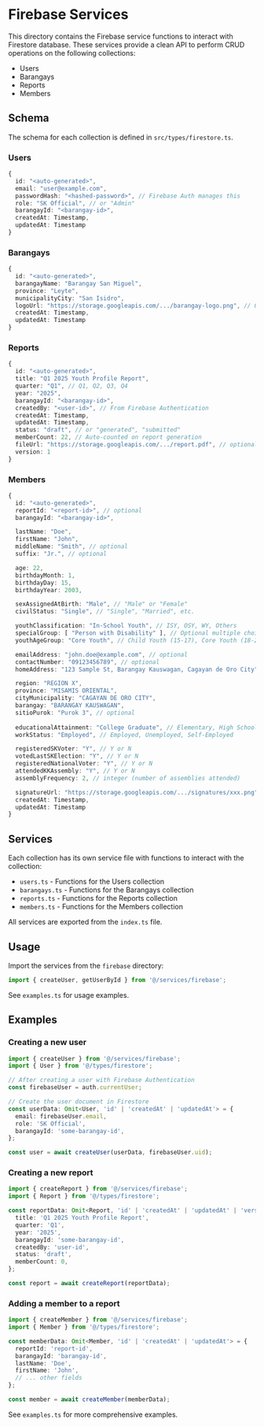 # Firebase Services

This directory contains the Firebase service functions to interact with Firestore database. These services provide a clean API to perform CRUD operations on the following collections:

- Users
- Barangays
- Reports
- Members

## Schema

The schema for each collection is defined in `src/types/firestore.ts`.

### Users

```typescript
{
  id: "<auto-generated>",
  email: "user@example.com",
  passwordHash: "<hashed-password>", // Firebase Auth manages this
  role: "SK Official", // or "Admin"
  barangayId: "<barangay-id>",
  createdAt: Timestamp,
  updatedAt: Timestamp
}
```

### Barangays

```typescript
{
  id: "<auto-generated>",
  barangayName: "Barangay San Miguel",
  province: "Leyte",
  municipalityCity: "San Isidro",
  logoUrl: "https://storage.googleapis.com/.../barangay-logo.png", // Optional
  createdAt: Timestamp,
  updatedAt: Timestamp
}
```

### Reports

```typescript
{
  id: "<auto-generated>",
  title: "Q1 2025 Youth Profile Report",
  quarter: "Q1", // Q1, Q2, Q3, Q4
  year: "2025",
  barangayId: "<barangay-id>",
  createdBy: "<user-id>", // From Firebase Authentication
  createdAt: Timestamp,
  updatedAt: Timestamp,
  status: "draft", // or "generated", "submitted"
  memberCount: 22, // Auto-counted on report generation
  fileUrl: "https://storage.googleapis.com/.../report.pdf", // optional
  version: 1
}
```

### Members

```typescript
{
  id: "<auto-generated>",
  reportId: "<report-id>", // optional
  barangayId: "<barangay-id>",

  lastName: "Doe",
  firstName: "John",
  middleName: "Smith", // optional
  suffix: "Jr.", // optional

  age: 22,
  birthdayMonth: 1,
  birthdayDay: 15,
  birthdayYear: 2003,

  sexAssignedAtBirth: "Male", // "Male" or "Female"
  civilStatus: "Single", // "Single", "Married", etc.

  youthClassification: "In-School Youth", // ISY, OSY, WY, Others
  specialGroup: [ "Person with Disability" ], // Optional multiple choice
  youthAgeGroup: "Core Youth", // Child Youth (15-17), Core Youth (18-24), Young Adult (25-30)

  emailAddress: "john.doe@example.com", // optional
  contactNumber: "09123456789", // optional
  homeAddress: "123 Sample St, Barangay Kauswagan, Cagayan de Oro City",

  region: "REGION X",
  province: "MISAMIS ORIENTAL",
  cityMunicipality: "CAGAYAN DE ORO CITY",
  barangay: "BARANGAY KAUSWAGAN",
  sitioPurok: "Purok 3", // optional
  
  educationalAttainment: "College Graduate", // Elementary, High School, College, Masters, etc.
  workStatus: "Employed", // Employed, Unemployed, Self-Employed

  registeredSKVoter: "Y", // Y or N
  votedLastSKElection: "Y", // Y or N
  registeredNationalVoter: "Y", // Y or N
  attendedKKAssembly: "Y", // Y or N
  assemblyFrequency: 2, // integer (number of assemblies attended)

  signatureUrl: "https://storage.googleapis.com/.../signatures/xxx.png", // optional
  createdAt: Timestamp,
  updatedAt: Timestamp
}
```

## Services

Each collection has its own service file with functions to interact with the collection:

- `users.ts` - Functions for the Users collection
- `barangays.ts` - Functions for the Barangays collection
- `reports.ts` - Functions for the Reports collection
- `members.ts` - Functions for the Members collection

All services are exported from the `index.ts` file.

## Usage

Import the services from the `firebase` directory:

```typescript
import { createUser, getUserById } from '@/services/firebase';
```

See `examples.ts` for usage examples.

## Examples

### Creating a new user

```typescript
import { createUser } from '@/services/firebase';
import { User } from '@/types/firestore';

// After creating a user with Firebase Authentication
const firebaseUser = auth.currentUser;

// Create the user document in Firestore
const userData: Omit<User, 'id' | 'createdAt' | 'updatedAt'> = {
  email: firebaseUser.email,
  role: 'SK Official',
  barangayId: 'some-barangay-id',
};

const user = await createUser(userData, firebaseUser.uid);
```

### Creating a new report

```typescript
import { createReport } from '@/services/firebase';
import { Report } from '@/types/firestore';

const reportData: Omit<Report, 'id' | 'createdAt' | 'updatedAt' | 'version'> = {
  title: 'Q1 2025 Youth Profile Report',
  quarter: 'Q1',
  year: '2025',
  barangayId: 'some-barangay-id',
  createdBy: 'user-id',
  status: 'draft',
  memberCount: 0,
};

const report = await createReport(reportData);
```

### Adding a member to a report

```typescript
import { createMember } from '@/services/firebase';
import { Member } from '@/types/firestore';

const memberData: Omit<Member, 'id' | 'createdAt' | 'updatedAt'> = {
  reportId: 'report-id',
  barangayId: 'barangay-id',
  lastName: 'Doe',
  firstName: 'John',
  // ... other fields
};

const member = await createMember(memberData);
```

See `examples.ts` for more comprehensive examples.